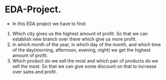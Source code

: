 # EDA-Project.
* In this EDA project we have to find:
1. Which city gives us the highest amount of profit. So that we can establish new branch over there which give us more profit.
2. In which month of the year, in which day of the month, and which time of the day(morning, afternoon, evening, night) we get the highest amount of profit.
3. Which product do we sell the most and which pair of products do we sell the most. So that we can give some discount on that to increase over sales and profit.
